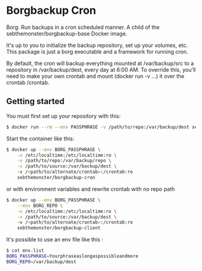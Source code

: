 # Borgbackup Cron
 Borg: Run backups in a cron scheduled manner. A child of the sebthemonster/borgbackup-base Docker image.

 It's up to you to initialize the backup repository, set up your volumes, etc.  This package is just a borg executable and a framework for running cron.

By default, the cron will backup everything mounted at /var/backup/src to a repository in /var/backup/dest, every day at 6:00 AM.  To override this, you'll need to make your own crontab and mount (docker run -v ...) it over the crontab /crontab.

## Getting started

You must first set up your repository with this:
```bash
$ docker run --rm --env PASSPHRASE -v /path/to/repo:/var/backup/dest sebthemonster/borgbackup-cron borg init /var/backup/dest
```

Start the container like this:
```bash
$ docker up --env BORG_PASSPHRASE \
    -v /etc/localtime:/etc/localtime:ro \
    -v /path/to/repo:/var/backup/repo \
    -v /path/to/source:/var/backup/dest \ 
    -v /<path/to/alternate/crontab>:/crontab:ro
    sebthemonster/borgbackup-cron
```

or with environment variables and rewrite crontab with no repo path
```bash
$ docker up --env BORG_PASSPHRASE \
    --env BORG_REPO \
    -v /etc/localtime:/etc/localtime:ro \
    -v /path/to/source:/var/backup/dest \ 
    -v /<path/to/alternate/crontab>:/crontab:ro
    sebthemonster/borgbackup-client
```

It's possible to use an env file like this :
```bash
$ cat env.list
BORG_PASSPHRASE=Yourphraseaslongaspossibleandmore
BORG_REPO=/var/backup/dest
```
